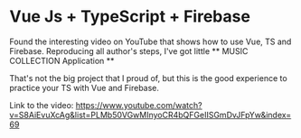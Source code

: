 # Vue Js + TypeScript + Firebase

Found the interesting video on YouTube that shows how to use Vue, TS and Firebase.
Reproducing all author's steps, I've got little ** MUSIC COLLECTION Application **

That's not the big project that I proud of, but this is the good experience to practice your TS with Vue and Firebase.

Link to the video: https://www.youtube.com/watch?v=S8AiEvuXcAg&list=PLMb50VGwMInyoCR4bQFGeIISGmDvJFpYw&index=69